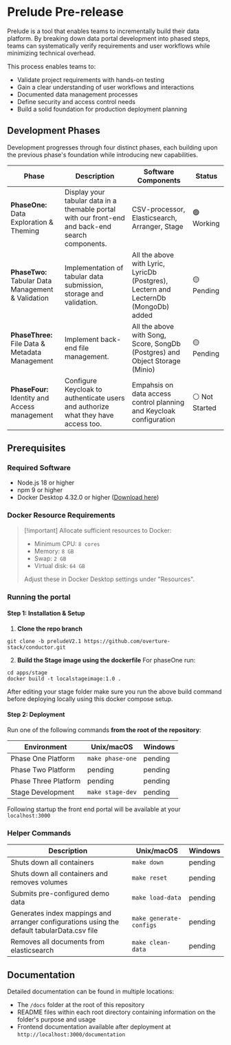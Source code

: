 # Prelude Pre-release

Prelude is a tool that enables teams to incrementally build their data platform.
By breaking down data portal development into phased steps, teams can
systematically verify requirements and user workflows while minimizing technical
overhead.

This process enables teams to:

- Validate project requirements with hands-on testing
- Gain a clear understanding of user workflows and interactions
- Documented data management processes
- Define security and access control needs
- Build a solid foundation for production deployment planning

## Development Phases

Development progresses through four distinct phases, each building upon the
previous phase's foundation while introducing new capabilities.

| Phase                                              | Description                                                                                       | Software Components                                                                 | Status         |
| -------------------------------------------------- | ------------------------------------------------------------------------------------------------- | ----------------------------------------------------------------------------------- | -------------- |
| **PhaseOne:** Data Exploration & Theming           | Display your tabular data in a themable portal with our front-end and back-end search components. | CSV-processor, Elasticsearch, Arranger, Stage                                       | 🟢 Working     |
| **PhaseTwo:** Tabular Data Management & Validation | Implementation of tabular data submission, storage and validation.                                | All the above with Lyric, LyricDb (Postgres), Lectern and LecternDb (MongoDb) added | 🟡 Pending     |
| **PhaseThree:** File Data & Metadata Management    | Implement back-end file management.                                                               | All the above with Song, Score, SongDb (Postgres) and Object Storage (Minio)        | 🟡 Pending     |
| **PhaseFour:** Identity and Access management      | Configure Keycloak to authenticate users and authorize what they have access too.                 | Empahsis on data access control planning and Keycloak configuration                 | ⚪ Not Started |

## Prerequisites

### Required Software

- Node.js 18 or higher
- npm 9 or higher
- Docker Desktop 4.32.0 or higher
  ([Download here](https://www.docker.com/products/docker-desktop/))

### Docker Resource Requirements

> [!important] Allocate sufficient resources to Docker:
>
> - Minimum CPU: `8 cores`
> - Memory: `8 GB`
> - Swap: `2 GB`
> - Virtual disk: `64 GB`
>
> Adjust these in Docker Desktop settings under "Resources".

### Running the portal

#### Step 1: Installation & Setup

1. **Clone the repo branch**

```
git clone -b preludeV2.1 https://github.com/overture-stack/conductor.git
```

2. **Build the Stage image using the dockerfile** For phaseOne run:

```
cd apps/stage
docker build -t localstageimage:1.0 .
```

After editing your stage folder make sure you run the above build command before
deploying locally using this docker compose setup.

#### Step 2: Deployment

Run one of the following commands **from the root of the repository**:

| Environment          | Unix/macOS       | Windows |
| -------------------- | ---------------- | ------- |
| Phase One Platform   | `make phase-one` | pending |
| Phase Two Platform   | pending          | pending |
| Phase Three Platform | pending          | pending |
| Stage Development    | `make stage-dev` | pending |

Following startup the front end portal will be available at your
`localhost:3000`

### Helper Commands

| Description                                                                                 | Unix/macOS              | Windows |
| ------------------------------------------------------------------------------------------- | ----------------------- | ------- |
| Shuts down all containers                                                                   | `make down`             | pending |
| Shuts down all containers and removes volumes                                               | `make reset`            | pending |
| Submits pre-configured demo data                                                            | `make load-data`        | pending |
| Generates index mappings and arranger configurations using the default tabularData.csv file | `make generate-configs` | pending |
| Removes all documents from elasticsearch                                                    | `make clean-data`       | pending |

## Documentation

Detailed documentation can be found in multiple locations:

- The `/docs` folder at the root of this repository
- README files within each root directory containing information on the folder's
  purpose and usage
- Frontend documentation available after deployment at
  `http://localhost:3000/documentation`
